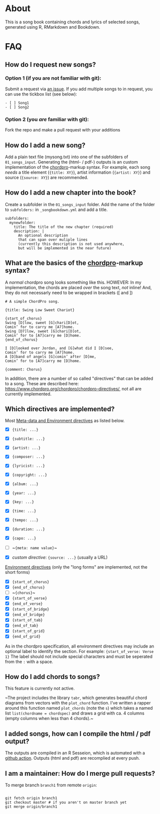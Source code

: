
# About

This is a song book containing chords and lyrics of selected songs, generated using R, RMarkdown and Bookdown.

# FAQ

## How do I request new songs?

### Option 1 (if you are not familiar with git):

Submit a request via [an issue](https://github.com/ratnanil/Songs/issues). If you add multiple songs to in request, you can use the tickbox list (see below):

```
- [ ] Song1
- [ ] Song2
``` 

### Option 2 (you *are* familiar with git):

Fork the repo and make a pull request with your additions


## How do I add a new song?

Add a plain text file (mysong.txt) into one of the subfolders of `01_songs_input`. Generating the (html- / pdf-) outputs is an custom implementation of the [chordpro](https://www.chordpro.org/)-markup syntax. For example, each song *needs* a title element (`{title: XY}`), artist information (`{artist: XY}`) and source (`{source: XY}`) are recommended.


## How do I add a new chapter into the book?

Create a subfolder in the `01_songs_input` folder. Add the name of the folder to `subfolders:` in `_songbookdown.yml` and add a title.

```
subfolders: 
  mynewfolder:
    title: The title of the new chapter (required) 
    description: |
      An optional description
      that can span over muliple lines
      (currently this description is not used anywhere,
      but will be implemented in the near future)
```


## What are the basics of the [chordpro](https://www.chordpro.org/)-markup syntax?

A *normal* chordpro song looks something like this. HOWEVER: In my implementation, the chords are placed *over* the song text, *not* inline! And, they do not necessarly need to be wrapped in brackets (\[ and \])

```
# A simple ChordPro song.

{title: Swing Low Sweet Chariot}

{start_of_chorus}
Swing [D]low, sweet [G]chari[D]ot,
Comin’ for to carry me [A7]home.
Swing [D7]low, sweet [G]chari[D]ot,
Comin’ for to [A7]carry me [D]home.
{end_of_chorus}

I [D]looked over Jordan, and [G]what did I [D]see,
Comin’ for to carry me [A7]home.
A [D]band of angels [G]comin’ after [D]me,
Comin’ for to [A7]carry me [D]home.

{comment: Chorus}
```

In addition, there are a number of so called "directives" that can be added to a song. These are described here: https://www.chordpro.org/chordpro/chordpro-directives/, not all are currently implemented.

## Which directives are implemented?

Most [Meta-data and Environment directives](https://www.chordpro.org/chordpro/chordpro-directives/) as listed below. 

- [x] `{title: ...}`
- [x] `{subtitle: ...}`
- [x] `{artist: ...}`
- [x] `{composer: ...}`
- [x] `{lyricist: ...}`
- [x] `{copyright: ...}`
- [x] `{album: ...}`
- [x] `{year: ...}`
- [x] `{key: ...}`
- [x] `{time: ...}`
- [x] `{tempo: ...}`
- [x] `{duration: ...}`
- [x] `{capo: ...}`
- [ ] ~`{meta: name value}`~
- [x] *custom directive*: `{source: ...}` (usually a URL)


[Environment directives](https://www.chordpro.org/chordpro/directives-env/) (only the "long forms" are implemented, not the short forms)

- [x] `{start_of_chorus}`
- [x] `{end_of_chorus}`
- [ ] ~`{chorus}`~
- [x] `{start_of_verse}`
- [x] `{end_of_verse}`
- [x] `{start_of_bridge}`
- [x] `{end_of_bridge}`
- [x] `{start_of_tab}`
- [x] `{end_of_tab}`
- [x] `{start_of_grid}`
- [x] `{end_of_grid}`

As in the chordpro specification, all environment directives may include an optional label to identify the section. For example: `{start_of_verse: Verse 1}` The label should not include special characters and must be seperated from the `:` with a space.

## How do I add chords to songs?

This feature is currently not active. 

~The project includes the library `tabr`, which generates beautiful chord diagrams from vectors with the `plot_chord` function. I've written a rapper around this function named `plot_chords` (note the `s`) which takes a named list `list(chordname = chordspec)` and draws a grid with ca. 4 columns (empty columns when less than 4 chords).~


## I added songs, how can I compile the html / pdf output?

The outputs are compiled in an R Sesseion, which is automated with a [github action](https://github.com/ratnanil/Songs/actions). Outputs (html and pdf) are recomplied at every push.


## I am a maintainer: How do I merge pull requests?


To merge branch `branch1` from remote `origin`:

```

git fetch origin branch1
git checkout master # if you aren't on master branch yet
git merge origin/branch1

```

